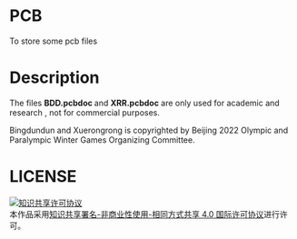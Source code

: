 # PCB
To store some pcb files

# Description
The files <b> BDD.pcbdoc </b> and <b> XRR.pcbdoc</b> are only used for academic and research , not for commercial purposes.

Bingdundun and Xuerongrong is copyrighted by Beijing 2022 Olympic and Paralympic Winter Games Organizing Committee.

# LICENSE
<a rel="license" href="http://creativecommons.org/licenses/by-nc-sa/4.0/"><img alt="知识共享许可协议" style="border-width:0" src="https://img.shields.io/badge/license-CC%20BY--NC--SA%204.0-lightgrey" /></a><br />本作品采用<a rel="license" href="http://creativecommons.org/licenses/by-nc-sa/4.0/">知识共享署名-非商业性使用-相同方式共享 4.0 国际许可协议</a>进行许可。
